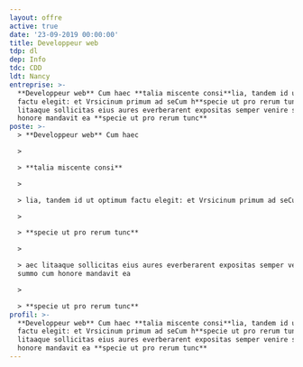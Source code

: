 ```yaml
---
layout: offre
active: true
date: '23-09-2019 00:00:00'
title: Developpeur web
tdp: dl
dep: Info
tdc: CDD
ldt: Nancy
entreprise: >-
  **Developpeur web** Cum haec **talia miscente consi**lia, tandem id ut optimum
  factu elegit: et Vrsicinum primum ad seCum h**specie ut pro rerum tunc**aec
  litaaque sollicitas eius aures everberarent expositas semper venire summo cum
  honore mandavit ea **specie ut pro rerum tunc**
poste: >-
  > **Developpeur web** Cum haec 

  >

  > **talia miscente consi**

  >

  > lia, tandem id ut optimum factu elegit: et Vrsicinum primum ad seCum h

  >

  > **specie ut pro rerum tunc**

  >

  > aec litaaque sollicitas eius aures everberarent expositas semper venire
  summo cum honore mandavit ea 

  >

  > **specie ut pro rerum tunc**
profil: >-
  **Developpeur web** Cum haec **talia miscente consi**lia, tandem id ut optimum
  factu elegit: et Vrsicinum primum ad seCum h**specie ut pro rerum tunc**aec
  litaaque sollicitas eius aures everberarent expositas semper venire summo cum
  honore mandavit ea **specie ut pro rerum tunc**
---
```


